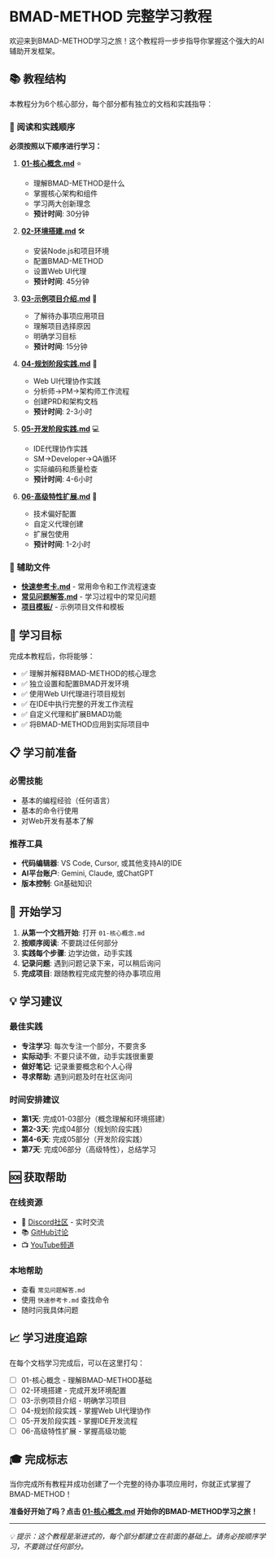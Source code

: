 # BMAD-METHOD 完整学习教程

欢迎来到BMAD-METHOD学习之旅！这个教程将一步步指导你掌握这个强大的AI辅助开发框架。

## 📚 教程结构

本教程分为6个核心部分，每个部分都有独立的文档和实践指导：

### 📖 阅读和实践顺序

**必须按照以下顺序进行学习：**

1. **[01-核心概念.md](bmad_claude/01-核心概念)** ⭐
   - 理解BMAD-METHOD是什么
   - 掌握核心架构和组件
   - 学习两大创新理念
   - **预计时间**: 30分钟

2. **[02-环境搭建.md](./02-环境搭建)** 🛠️
   - 安装Node.js和项目环境
   - 配置BMAD-METHOD
   - 设置Web UI代理
   - **预计时间**: 45分钟

3. **[03-示例项目介绍.md](03-示例项目介绍.md)** 🎯
   - 了解待办事项应用项目
   - 理解项目选择原因
   - 明确学习目标
   - **预计时间**: 15分钟

4. **[04-规划阶段实践.md](04-规划阶段实践.md)** 🧠
   - Web UI代理协作实践
   - 分析师→PM→架构师工作流程
   - 创建PRD和架构文档
   - **预计时间**: 2-3小时

5. **[05-开发阶段实践.md](05-开发阶段实践.md)** 💻
   - IDE代理协作实践
   - SM→Developer→QA循环
   - 实际编码和质量检查
   - **预计时间**: 4-6小时

6. **[06-高级特性扩展.md](06-高级特性扩展.md)** 🚀
   - 技术偏好配置
   - 自定义代理创建
   - 扩展包使用
   - **预计时间**: 1-2小时

### 📁 辅助文件

- **[快速参考卡.md](快速参考卡.md)** - 常用命令和工作流程速查
- **[常见问题解答.md](常见问题解答.md)** - 学习过程中的常见问题
- **[项目模板/](项目模板/)** - 示例项目文件和模板

## 🎯 学习目标

完成本教程后，你将能够：

- ✅ 理解并解释BMAD-METHOD的核心理念
- ✅ 独立设置和配置BMAD开发环境
- ✅ 使用Web UI代理进行项目规划
- ✅ 在IDE中执行完整的开发工作流程
- ✅ 自定义代理和扩展BMAD功能
- ✅ 将BMAD-METHOD应用到实际项目中

## 📋 学习前准备

### 必需技能
- 基本的编程经验（任何语言）
- 基本的命令行使用
- 对Web开发有基本了解

### 推荐工具
- **代码编辑器**: VS Code, Cursor, 或其他支持AI的IDE
- **AI平台账户**: Gemini, Claude, 或ChatGPT
- **版本控制**: Git基础知识

## 🚀 开始学习

1. **从第一个文档开始**: 打开 `01-核心概念.md`
2. **按顺序阅读**: 不要跳过任何部分
3. **实践每个步骤**: 边学边做，动手实践
4. **记录问题**: 遇到问题记录下来，可以稍后询问
5. **完成项目**: 跟随教程完成完整的待办事项应用

## 💡 学习建议

### 最佳实践
- **专注学习**: 每次专注一个部分，不要贪多
- **实际动手**: 不要只读不做，动手实践很重要
- **做好笔记**: 记录重要概念和个人心得
- **寻求帮助**: 遇到问题及时在社区询问

### 时间安排建议
- **第1天**: 完成01-03部分（概念理解和环境搭建）
- **第2-3天**: 完成04部分（规划阶段实践）
- **第4-6天**: 完成05部分（开发阶段实践）
- **第7天**: 完成06部分（高级特性），总结学习

## 🆘 获取帮助

### 在线资源
- 💬 [Discord社区](https://discord.gg/gk8jAdXWmj) - 实时交流
- 📚 [GitHub讨论](https://github.com/bmadcode/bmad-method/discussions)
- 📺 [YouTube频道](https://www.youtube.com/@BMadCode)

### 本地帮助
- 查看 `常见问题解答.md`
- 使用 `快速参考卡.md` 查找命令
- 随时问我具体问题

## 📈 学习进度追踪

在每个文档学习完成后，可以在这里打勾：

- [ ] 01-核心概念 - 理解BMAD-METHOD基础
- [ ] 02-环境搭建 - 完成开发环境配置
- [ ] 03-示例项目介绍 - 明确学习项目
- [ ] 04-规划阶段实践 - 掌握Web UI代理协作
- [ ] 05-开发阶段实践 - 掌握IDE开发流程
- [ ] 06-高级特性扩展 - 掌握高级功能

## 🎓 完成标志

当你完成所有教程并成功创建了一个完整的待办事项应用时，你就正式掌握了BMAD-METHOD！

**准备好开始了吗？点击 [01-核心概念.md](01-核心概念.md) 开始你的BMAD-METHOD学习之旅！**

---

*💡 提示：这个教程是渐进式的，每个部分都建立在前面的基础上。请务必按顺序学习，不要跳过任何部分。*

